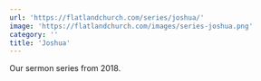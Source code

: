```yaml
---
url: 'https://flatlandchurch.com/series/joshua/'
image: 'https://flatlandchurch.com/images/series-joshua.png'
category: ''
title: 'Joshua'
---
```


Our sermon series from 2018.
